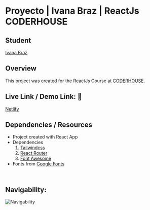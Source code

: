 # Proyecto | Ivana Braz | ReactJs CODERHOUSE

## Student
[Ivana Braz](http://github.com/ivanabraz).
<br>

## Overview
This project was created for the ReactJs Course at [CODERHOUSE](https://www.coderhouse.com/).
<br>

## Live Link / Demo Link: 🔗
[Netlify](https://taiyaki-taiyaki.netlify.app)
<br>

## Dependencies / Resources
- Project created with React App
- Dependencies <br>
  1. [Tailwindcss](https://tailwindcss.com/)
  2. [React Router](https://reactrouter.com/)
  3. [Font Awesome](https://fontawesome.com/)
- Fonts from [Google Fonts](https://fonts.google.com/)
<br>

## Navigability:
![Navigability](./navegabilidad.gif)